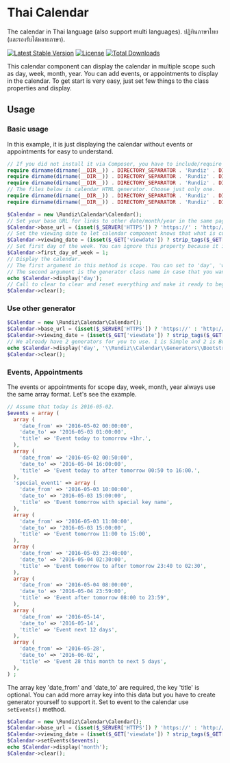 # Thai Calendar

The calendar in Thai language (also support multi languages). ปฏิทินภาษาไทย (และรองรับได้หลายภาษา).

[![Latest Stable Version](https://poser.pugx.org/rundiz/thai-calendar/v/stable)](https://packagist.org/packages/rundiz/thai-calendar)
[![License](https://poser.pugx.org/rundiz/thai-calendar/license)](https://packagist.org/packages/rundiz/thai-calendar)
[![Total Downloads](https://poser.pugx.org/rundiz/thai-calendar/downloads)](https://packagist.org/packages/rundiz/thai-calendar)

This calendar component can display the calendar in multiple scope such as day, week, month, year. You can add events, or appointments to display in the calendar.
To get start is very easy, just set few things to the class properties and display.

## Usage
### Basic usage
In this example, it is just displaying the calendar without events or appointments for easy to understand.

```php
// If you did not install it via Composer, you have to include/require these files.
require dirname(dirname(__DIR__)) . DIRECTORY_SEPARATOR . 'Rundiz' . DIRECTORY_SEPARATOR . 'Calendar' . DIRECTORY_SEPARATOR . 'Calendar.php';
require dirname(dirname(__DIR__)) . DIRECTORY_SEPARATOR . 'Rundiz' . DIRECTORY_SEPARATOR . 'Calendar' . DIRECTORY_SEPARATOR . 'Generators' . DIRECTORY_SEPARATOR . 'GeneratorInterface.php';
require dirname(dirname(__DIR__)) . DIRECTORY_SEPARATOR . 'Rundiz' . DIRECTORY_SEPARATOR . 'Calendar' . DIRECTORY_SEPARATOR . 'Generators' . DIRECTORY_SEPARATOR . 'GeneratorAbstractClass.php';
// The files below is calendar HTML generator. Choose just only one.
require dirname(dirname(__DIR__)) . DIRECTORY_SEPARATOR . 'Rundiz' . DIRECTORY_SEPARATOR . 'Calendar' . DIRECTORY_SEPARATOR . 'Generators' . DIRECTORY_SEPARATOR . 'Simple.php';
require dirname(dirname(__DIR__)) . DIRECTORY_SEPARATOR . 'Rundiz' . DIRECTORY_SEPARATOR . 'Calendar' . DIRECTORY_SEPARATOR . 'Generators' . DIRECTORY_SEPARATOR . 'Bootstrap3.php';

$Calendar = new \Rundiz\Calendar\Calendar();
// Set your base URL for links to other date/month/year in the same page.
$Calendar->base_url = (isset($_SERVER['HTTPS']) ? 'https://' : 'http://') . $_SERVER['HTTP_HOST'] . $_SERVER['PHP_SELF'];
// Set the viewing date to let calendar component knows that what is currently date you are looking at.
$Calendar->viewing_date = (isset($_GET['viewdate']) ? strip_tags($_GET['viewdate']) : date('Y-m-d'));
// Set first day of the week. You can ignore this property because it is set to 0 (Sunday) by default. Set to 0 for Sunday, 1 for Monday to 6 for Saturday.
$Calendar->first_day_of_week = 1;
// Display the calendar. 
// The first argument in this method is scope. You can set to 'day', 'week', 'month', 'year'.
// The second argument is the generator class name in case that you want something different.
echo $Calendar->display('day');
// Call to clear to clear and reset everything and make it ready to begins again.
$Calendar->clear();
```

### Use other generator
```php
$Calendar = new \Rundiz\Calendar\Calendar();
$Calendar->base_url = (isset($_SERVER['HTTPS']) ? 'https://' : 'http://') . $_SERVER['HTTP_HOST'] . $_SERVER['PHP_SELF'];
$Calendar->viewing_date = (isset($_GET['viewdate']) ? strip_tags($_GET['viewdate']) : date('Y-m-d'));
// We already have 2 generators for you to use. 1 is Simple and 2 is Bootstrap3. Use its class name in second argument of display() method.
echo $Calendar->display('day', '\\Rundiz\\Calendar\\Generators\\Bootstrap3');
$Calendar->clear();
```

### Events, Appointments
The events or appointments for scope day, week, month, year always use the same array format. Let's see the example.

```php
// Assume that today is 2016-05-02.
$events = array (
  array (
    'date_from' => '2016-05-02 00:00:00',
    'date_to' => '2016-05-03 01:00:00',
    'title' => 'Event today to tomorrow +1hr.',
  ),
  array (
    'date_from' => '2016-05-02 00:50:00',
    'date_to' => '2016-05-04 16:00:00',
    'title' => 'Event today to after tomorrow 00:50 to 16:00.',
  ),
  'special_event1' => array (
    'date_from' => '2016-05-03 10:00:00',
    'date_to' => '2016-05-03 15:00:00',
    'title' => 'Event tomorrow with special key name',
  ),
  array (
    'date_from' => '2016-05-03 11:00:00',
    'date_to' => '2016-05-03 15:00:00',
    'title' => 'Event tomorrow 11:00 to 15:00',
  ),
  array (
    'date_from' => '2016-05-03 23:40:00',
    'date_to' => '2016-05-04 02:30:00',
    'title' => 'Event tomorrow to after tomorrow 23:40 to 02:30',
  ),
  array (
    'date_from' => '2016-05-04 08:00:00',
    'date_to' => '2016-05-04 23:59:00',
    'title' => 'Event after tomorrow 08:00 to 23:59',
  ),
  array (
    'date_from' => '2016-05-14',
    'date_to' => '2016-05-14',
    'title' => 'Event next 12 days',
  ),
  array (
    'date_from' => '2016-05-28',
    'date_to' => '2016-06-02',
    'title' => 'Event 28 this month to next 5 days',
  ),
) ;
```

The array key 'date_from' and 'date_to' are required, the key 'title' is optional. You can add more array key into this data but you have to create generator yourself to support it.
Set to event to the calendar use `setEvents()` method.

```php
$Calendar = new \Rundiz\Calendar\Calendar();
$Calendar->base_url = (isset($_SERVER['HTTPS']) ? 'https://' : 'http://') . $_SERVER['HTTP_HOST'] . $_SERVER['PHP_SELF'];
$Calendar->viewing_date = (isset($_GET['viewdate']) ? strip_tags($_GET['viewdate']) : date('Y-m-d'));
$Calendar->setEvents($events);
echo $Calendar->display('month');
$Calendar->clear();
```